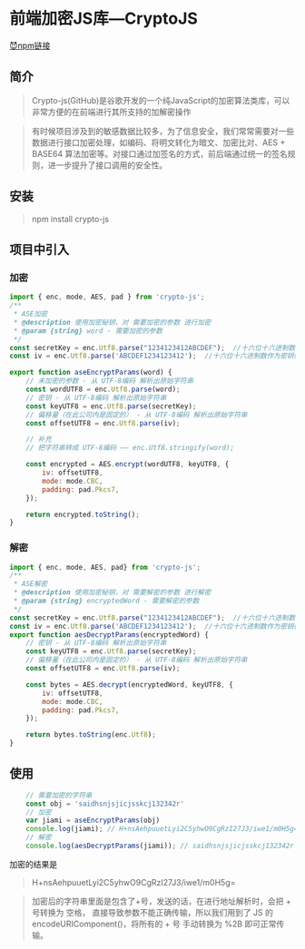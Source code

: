 # 前端加密JS库—CryptoJS
[😈npm链接](https://www.npmjs.com/package/crypto-js)
## 简介
> Crypto-js(GitHub)是谷歌开发的一个纯JavaScript的加密算法类库，可以非常方便的在前端进行其所支持的加解密操作

> 有时候项目涉及到的敏感数据比较多，为了信息安全，我们常常需要对一些数据进行接口加密处理，如编码、将明文转化为暗文、加密比对、AES + BASE64 算法加密等。对接口通过加签名的方式，前后端通过统一的签名规则，进一步提升了接口调用的安全性。

## 安装 
> npm install crypto-js 

## 项目中引入
### 加密
```javascript
import { enc, mode, AES, pad } from 'crypto-js';
/**
 * ASE加密
 * @description 使用加密秘钥，对 需要加密的参数 进行加密
 * @param {string} word - 需要加密的参数
 */
const secretKey = enc.Utf8.parse("1234123412ABCDEF");  //十六位十六进制数作为密钥
const iv = enc.Utf8.parse('ABCDEF1234123412');  //十六位十六进制数作为密钥偏移量

export function aseEncryptParams(word) {
    // 未加密的参数 - 从 UTF-8编码 解析出原始字符串
    const wordUTF8 = enc.Utf8.parse(word);
    // 密钥 - 从 UTF-8编码 解析出原始字符串
    const keyUTF8 = enc.Utf8.parse(secretKey);
    // 偏移量（在此公司内是固定的） - 从 UTF-8编码 解析出原始字符串
    const offsetUTF8 = enc.Utf8.parse(iv);

    // 补充
    // 把字符串转成 UTF-8编码 —— enc.Utf8.stringify(word);

    const encrypted = AES.encrypt(wordUTF8, keyUTF8, {
        iv: offsetUTF8,
        mode: mode.CBC,
        padding: pad.Pkcs7,
    });

    return encrypted.toString();
}
```

### 解密
```javascript
import { enc, mode, AES, pad} from 'crypto-js';
/**
 * ASE解密
 * @description 使用加密秘钥，对 需要解密的参数 进行解密
 * @param {string} encryptedWord - 需要解密的参数
 */
const secretKey = enc.Utf8.parse("1234123412ABCDEF");  //十六位十六进制数作为密钥
const iv = enc.Utf8.parse('ABCDEF1234123412');  //十六位十六进制数作为密钥偏移量
export function aesDecryptParams(encryptedWord) {
    // 密钥 - 从 UTF-8编码 解析出原始字符串
    const keyUTF8 = enc.Utf8.parse(secretKey);
    // 偏移量（在此公司内是固定的） - 从 UTF-8编码 解析出原始字符串
    const offsetUTF8 = enc.Utf8.parse(iv);

    const bytes = AES.decrypt(encryptedWord, keyUTF8, {
        iv: offsetUTF8,
        mode: mode.CBC,
        padding: pad.Pkcs7,
    });

    return bytes.toString(enc.Utf8);
}

```

## 使用

```javascript
    // 需要加密的字符串
    const obj = 'saidhsnjsjicjsskcj132342r'
    // 加密
    var jiami = aseEncryptParams(obj)
    console.log(jiami); // H+nsAehpuuetLyi2C5yhwO9CgRzI27J3/iwe1/m0H5g=
    // 解密
    console.log(aesDecryptParams(jiami)); // saidhsnjsjicjsskcj132342r
```
加密的结果是
> H+nsAehpuuetLyi2C5yhwO9CgRzI27J3/iwe1/m0H5g=

> 加密后的字符串里面是包含了+号，发送的话，在进行地址解析时，会把 + 号转换为 空格， 直接导致参数不能正确传输，所以我们用到了 JS 的 encodeURIComponent()，将所有的 + 号 手动转换为 %2B 即可正常传输。